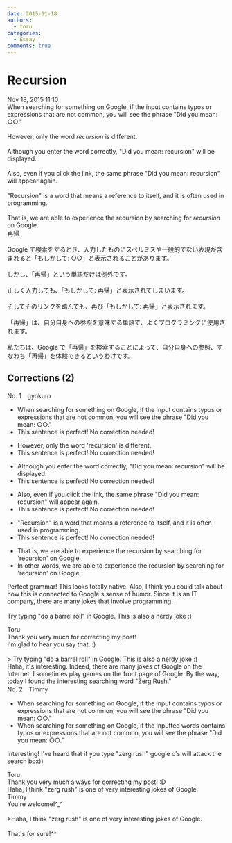 ```yaml
---
date: 2015-11-18
authors:
  - toru
categories:
  - Essay
comments: true
---
```


# Recursion
<div class="date">Nov 18, 2015 11:10</div>
<div id="post"><div id="body_show_ori">
When searching for something on Google, if the input contains typos or expressions that are not common, you will see the phrase "Did you mean: ○○."<br/><br/>However, only the word <em>recursion</em> is different.<br/><br/>Although you enter the word correctly, "Did you mean: recursion" will be displayed.<br/><br/>Also, even if you click the link, the same phrase "Did you mean: recursion" will appear again.<br/><br/>"Recursion" is a word that means a reference to itself, and it is often used in programming.<br/><br/>That is, we are able to experience the recursion by searching for <em>recursion</em> on Google.
</div></div>

<!-- more -->

<div id="post_ja"><div id="body_show_mo">
再帰<br/><br/>Google で検索をするとき、入力したものにスペルミスや一般的でない表現が含まれると「もしかして: ○○」と表示されることがあります。<br/><br/>しかし、「再帰」という単語だけは例外です。<br/><br/>正しく入力しても、「もしかして: 再帰」と表示されてしまいます。<br/><br/>そしてそのリンクを踏んでも、再び「もしかして: 再帰」と表示されます。<br/><br/>「再帰」は、自分自身への参照を意味する単語で、よくプログラミングに使用されます。<br/><br/>私たちは、Google で「再帰」を検索することによって、自分自身への参照、すなわち「再帰」を体験できるというわけです。
</div></div>

## Corrections (2)
<div id="block"><div class="first_name"> No. 1　<span class="just_name">gyokuro</span></div><div id="block2">
<ul class="correction_field">
<li class="incorrect">When searching for something on Google, if the input contains typos or expressions that are not common, you will see the phrase "Did you mean: ○○."</li>
<li class="corrected perfect">This sentence is perfect! No correction needed!</li>
</ul>
<ul class="correction_field">
<li class="incorrect">However, only the word 'recursion' is different.</li>
<li class="corrected perfect">This sentence is perfect! No correction needed!</li>
</ul>
<ul class="correction_field">
<li class="incorrect">Although you enter the word correctly, "Did you mean: recursion" will be displayed.</li>
<li class="corrected perfect">This sentence is perfect! No correction needed!</li>
</ul>
<ul class="correction_field">
<li class="incorrect">Also, even if you click the link, the same phrase "Did you mean: recursion" will appear again.</li>
<li class="corrected perfect">This sentence is perfect! No correction needed!</li>
</ul>
<ul class="correction_field">
<li class="incorrect">"Recursion" is a word that means a reference to itself, and it is often used in programming.</li>
<li class="corrected perfect">This sentence is perfect! No correction needed!</li>
</ul>
<ul class="correction_field">
<li class="incorrect">That is, we are able to experience the recursion by searching for 'recursion' on Google.</li>
<li class="corrected correct">
<span class="f_blue">In other words</span>, we are able to experience <span class="sline">the </span>recursion by searching for 'recursion' on Google.
</li>
</ul>
<p class="comment_small">
 Perfect grammar! This looks totally native. Also, I think you could talk about how this is connected to Google's sense of humor. Since it is an IT company, there are many jokes that involve programming.
 <br/>
 <br/>
 Try typing "do a barrel roll" in Google. This is also a nerdy joke :)
</p>

</div><div class="name"><span class="just_name">Toru</span><br>
Thank you very much for correcting my post! <br/>I'm glad to hear you say that. :)<br/><br/>&gt; Try typing "do a barrel roll" in Google. This is also a nerdy joke :)<br/>Haha, it's interesting. Indeed, there are many jokes of Google on the Internet. I sometimes play games on the front page of Google. By the way, today I found the interesting searching word "Zerg Rush."
</div>
</div>
<div id="block"><div class="first_name"> No. 2　<span class="just_name">Timmy</span></div><div id="block2">
<ul class="correction_field">
<li class="incorrect">When searching for something on Google, if the input contains typos or expressions that are not common, you will see the phrase "Did you mean: ○○."</li>
<li class="corrected correct">
When searching for something on Google, if the input<span class="f_blue">ted words</span> contains typos or expressions that are not common, you will see the phrase "Did you mean: ○○."
</li>
</ul>
<p class="comment_small">
 Interesting! I've heard that if you type "zerg rush" google o's will attack the search box))
</p>

</div><div class="name"><span class="just_name">Toru</span><br>
Thank you very much always for correcting my post! :D<br/>Haha, I think "zerg rush" is one of very interesting jokes of Google.
</div>
<div class="name"><span class="just_name">Timmy</span><br>
You're welcome!^_^<br/><br/>&gt;Haha, I think "zerg rush" is one of very interesting jokes of Google.<br/><br/>That's for sure!^^
</div>
</div>
